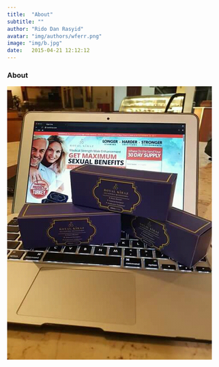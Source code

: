 ```yaml
---
title:  "About"
subtitle: ""
author: "Rido Dan Rasyid"
avatar: "img/authors/wferr.png"
image: "img/b.jpg"
date:   2015-04-21 12:12:12
---
```


### About
<img src="img/b.jpg">






